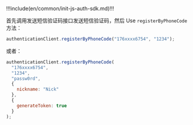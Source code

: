 !!!include(en/common/init-js-auth-sdk.md)!!!

首先调用发送短信验证码接口发送短信验证码，然后 Use `registerByPhoneCode` 方法：

```javascript
authenticationClient.registerByPhoneCode("176xxxx6754", "1234");
```

或者：

```javascript
authenticationClient.registerByPhoneCode(
  "176xxxx6754",
  "1234",
  "passw0rd",
  {
    nickname: "Nick"
  },
  {
    generateToken: true
  }
);
```
